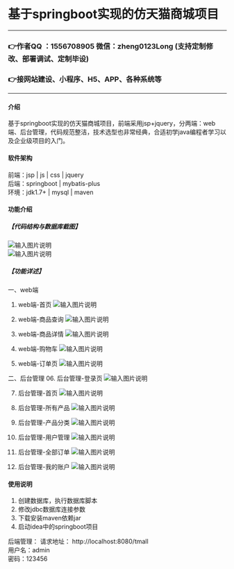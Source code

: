 # 基于springboot实现的仿天猫商城项目

---
### 👉作者QQ ：1556708905 微信：zheng0123Long (支持定制修改、部署调试、定制毕设)

### 👉接网站建设、小程序、H5、APP、各种系统等

---

#### 介绍
基于springboot实现的仿天猫商城项目，前端采用jsp+jquery，分两端：web端、后台管理，代码规范整洁，技术选型也非常经典，合适初学java编程者学习以及企业级项目的入门。


#### 软件架构
前端：jsp | js | css | jquery      
后端：springboot | mybatis-plus   
环境：jdk1.7+ | mysql | maven           


#### 功能介绍
##### 【代码结构与数据库截图】
![输入图片说明](images/00.%20代码.jpg)  
![输入图片说明](images/00.%20数据库.jpg)  

##### 【功能详述】 
一、web端  
  01. web端-首页
![输入图片说明](images/01.%20web端-首页.jpg) 

  02. web端-商品查询
![输入图片说明](images/02.%20web端-商品查询.jpg) 

  03. web端-商品详情
![输入图片说明](images/03.%20web端-商品详情.jpg) 

  04. web端-购物车
![输入图片说明](images/04.%20web端-购物车.jpg) 

  05. web端-订单页
![输入图片说明](images/05.%20web端-订单页.jpg) 

二、后台管理
  06. 后台管理-登录页
![输入图片说明](images/06.%20后台管理-登录页.jpg) 

  07. 后台管理-首页
![输入图片说明](images/07.%20后台管理-首页.jpg) 

  08. 后台管理-所有产品
![输入图片说明](images/08.%20后台管理-所有产品.jpg) 

  09. 后台管理-产品分类
![输入图片说明](images/09.%20后台管理-产品分类.jpg) 

  10. 后台管理-用户管理
![输入图片说明](images/10.%20后台管理-用户管理.jpg) 

  11. 后台管理-全部订单
![输入图片说明](images/11.%20后台管理-全部订单.jpg) 

  12. 后台管理-我的账户
![输入图片说明](images/12.%20后台管理-我的账户.jpg) 


#### 使用说明
1. 创建数据库，执行数据库脚本  
2. 修改jdbc数据库连接参数  
3. 下载安装maven依赖jar  
4. 启动idea中的springboot项目   

后端管理： 
    请求地址： http://localhost:8080/tmall       
    用户名：admin    
    密码：123456      
  
